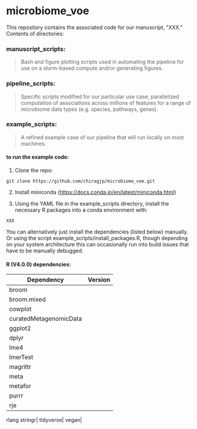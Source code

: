 # microbiome_voe

This repository contains the associated code for our manuscript, "XXX." Contents of directories:

### manuscript_scripts:

> Bash and figure plotting scripts used in automating the pipeline for use on a slurm-based compute and/or generating figures.

### pipeline_scripts: 

> Specific scripts modified for our particular use case, parallelized computation of associations across millions of features for a range of microbiome data types (e.g. species, pathways, genes).

### example_scripts:

> A refined example case of our pipeline that will run locally on most machines. 

#### to run the example code:

1) Clone the repo:

`git clone https://github.com/chiragjp/microbiome_voe.git`

2) Install miniconda (https://docs.conda.io/en/latest/miniconda.html)

3) Using the YAML file in the example_scripts directory, install the necessary R packages into a conda environment with:

`XXX`

You can alternatively just install the dependencies (listed below) manually. Or using the script example_scripts/install_packages.R, though depending on your system architecture this can occasionally run into build issues that have to be manually debugged.

#### R (V4.0.0) dependencies:

Dependency | Version
-----------|--------
broom|
broom.mixed|
cowplot|
curatedMetagenomicData|
ggplot2|
dplyr|
lme4|
lmerTest|
magrittr|
meta|
metafor|
purrr|
rje|
rlang 
stringr|
tidyverse|
vegan|

